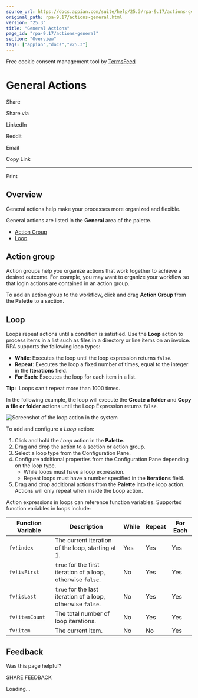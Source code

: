 ```yaml
---
source_url: https://docs.appian.com/suite/help/25.3/rpa-9.17/actions-general.html
original_path: rpa-9.17/actions-general.html
version: "25.3"
title: "General Actions"
page_id: "rpa-9.17/actions-general"
section: "Overview"
tags: ["appian","docs","v25.3"]
---
```



Free cookie consent management tool by [TermsFeed](https://www.termsfeed.com/)

# General Actions

Share

Share via

LinkedIn

Reddit

Email

Copy Link

* * *

Print

## Overview

General actions help make your processes more organized and flexible.

General actions are listed in the **General** area of the palette.

-   [Action Group](#action-groups)
-   [Loop](#loops)

## Action group

Action groups help you organize actions that work together to achieve a desired outcome. For example, you may want to organize your workflow so that login actions are contained in an action group.

To add an action group to the workflow, click and drag **Action Group** from the **Palette** to a section.

## Loop

Loops repeat actions until a condition is satisfied. Use the **Loop** action to process items in a list such as files in a directory or line items on an invoice. RPA supports the following loop types:

-   **While**: Executes the loop until the loop expression returns `false`.
-   **Repeat**: Executes the loop a fixed number of times, equal to the integer in the **Iterations** field.
-   **For Each**: Executes the loop for each item in a list.

**Tip:**  Loops can't repeat more than 1000 times.

In the following example, the loop will execute the **Create a folder** and **Copy a file or folder** actions until the Loop Expression returns `false`.

![Screenshot of the loop action in the system](images/RPA-Loops.png)

To add and configure a _Loop_ action:

1.  Click and hold the _Loop_ action in the **Palette**.
2.  Drag and drop the action to a section or action group.
3.  Select a loop type from the Configuration Pane.
4.  Configure additional properties from the Configuration Pane depending on the loop type.
    -   While loops must have a loop expression.
    -   Repeat loops must have a number specified in the **Iterations** field.
5.  Drag and drop additional actions from the **Palette** into the loop action. Actions will only repeat when inside the Loop action.

Action expressions in loops can reference function variables. Supported function variables in loops include:

| **Function Variable** | **Description** | **While** | **Repeat** | **For Each** |
| --- | --- | --- | --- | --- |
| `fv!index` | The current iteration of the loop, starting at 1. | Yes | Yes | Yes |
| `fv!isFirst` | `true` for the first iteration of a loop, otherwise `false`. | No | Yes | Yes |
| `fv!isLast` | `true` for the last iteration of a loop, otherwise `false`. | No | Yes | Yes |
| `fv!itemCount` | The total number of loop iterations. | No | Yes | Yes |
| `fv!item` | The current item. | No | No | Yes |

## Feedback

Was this page helpful?

SHARE FEEDBACK

Loading...